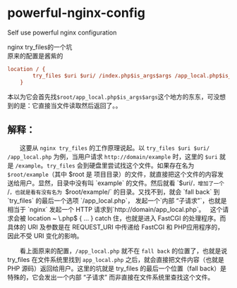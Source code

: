 # powerful-nginx-config
Self use powerful nginx configuration

nginx try_files的一个坑  
原来的配置是酱紫的
```ini
location / {
        try_files $uri $uri/ /index.php$is_args$args /app_local.php$is_args$args /app_dev.php$is_args$args;
    }
```
本以为它会首先找`$root/app_local.php$is_args$args`这个地方的东东，可没想到的是：它直接当文件读取然后返回了。。

解释：
---
&emsp;&emsp;这要从 `nginx try_files` 的工作原理说起。以 `try_files $uri $uri/ /app_local.php` 为例，当用户请求 `http://domain/example` 时，这里的 `$uri` 
就是 `/example`。`try_files` 会到硬盘里尝试找这个文件。如果存在名为 `$root/example`（其中 $root 是 项目目录）的文件，就直接把这个文件的内容发送给用户。显然，目录中没有叫 `example` 的文件。然后就看 `$uri/`，增加了一个 `/`，也就是看有没有名为 `$root/example/` 的目录。又找不到，就会 `fall back` 到 `try_files` 的最后一个选项 `/app_local.php`， 发起一个`内部 “子请求”`，也就是相当于 `nginx` 发起一个 HTTP 请求到`http://domain/app_local.php`。  
这个请求会被 location ~ \.php$ { ... } catch 住，也就是进入 FastCGI 的处理程序。而具体的 URI 及参数是在 REQUEST_URI 中传递给 FastCGI 和 PHP应用程序的，因此不受 URI 变化的影响。  

&emsp;&emsp;看上面原来的配置，`/app_local.php` 就不在 `fall back` 的位置了，也就是说 try_files 在文件系统里找到 `app_local.php` 之后，就会直接把文件内容（也就是 PHP 源码）返回给用户。这里的坑就是 try_files 的最后一个位置（fall back）是特殊的，它会发出一个内部 “子请求” 而非直接在文件系统里查找这个文件。
